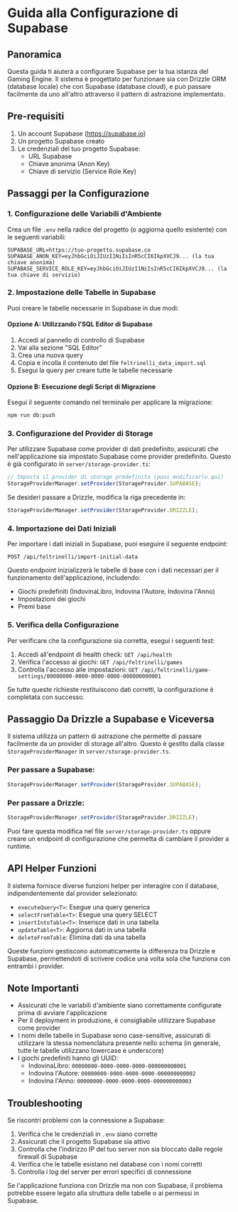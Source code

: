 # Guida alla Configurazione di Supabase

## Panoramica

Questa guida ti aiuterà a configurare Supabase per la tua istanza del Gaming Engine. Il sistema è progettato per funzionare sia con Drizzle ORM (database locale) che con Supabase (database cloud), e può passare facilmente da uno all'altro attraverso il pattern di astrazione implementato.

## Pre-requisiti

1. Un account Supabase (https://supabase.io)
2. Un progetto Supabase creato
3. Le credenziali del tuo progetto Supabase:
   - URL Supabase
   - Chiave anonima (Anon Key)
   - Chiave di servizio (Service Role Key)

## Passaggi per la Configurazione

### 1. Configurazione delle Variabili d'Ambiente

Crea un file `.env` nella radice del progetto (o aggiorna quello esistente) con le seguenti variabili:

```
SUPABASE_URL=https://tuo-progetto.supabase.co
SUPABASE_ANON_KEY=eyJhbGciOiJIUzI1NiIsInR5cCI6IkpXVCJ9... (la tua chiave anonima)
SUPABASE_SERVICE_ROLE_KEY=eyJhbGciOiJIUzI1NiIsInR5cCI6IkpXVCJ9... (la tua chiave di servizio)
```

### 2. Impostazione delle Tabelle in Supabase

Puoi creare le tabelle necessarie in Supabase in due modi:

#### Opzione A: Utilizzando l'SQL Editor di Supabase

1. Accedi al pannello di controllo di Supabase
2. Vai alla sezione "SQL Editor"
3. Crea una nuova query
4. Copia e incolla il contenuto del file `feltrinelli_data_import.sql` 
5. Esegui la query per creare tutte le tabelle necessarie

#### Opzione B: Esecuzione degli Script di Migrazione

Esegui il seguente comando nel terminale per applicare la migrazione:

```bash
npm run db:push
```

### 3. Configurazione del Provider di Storage

Per utilizzare Supabase come provider di dati predefinito, assicurati che nell'applicazione sia impostato Supabase come provider predefinito. Questo è già configurato in `server/storage-provider.ts`:

```typescript
// Imposta il provider di storage predefinito (puoi modificarlo qui)
StorageProviderManager.setProvider(StorageProvider.SUPABASE);
```

Se desideri passare a Drizzle, modifica la riga precedente in:

```typescript
StorageProviderManager.setProvider(StorageProvider.DRIZZLE);
```

### 4. Importazione dei Dati Iniziali

Per importare i dati iniziali in Supabase, puoi eseguire il seguente endpoint:

```
POST /api/feltrinelli/import-initial-data
```

Questo endpoint inizializzerà le tabelle di base con i dati necessari per il funzionamento dell'applicazione, includendo:

- Giochi predefiniti (IndovinaLibro, Indovina l'Autore, Indovina l'Anno)
- Impostazioni dei giochi
- Premi base

### 5. Verifica della Configurazione

Per verificare che la configurazione sia corretta, esegui i seguenti test:

1. Accedi all'endpoint di health check: `GET /api/health`
2. Verifica l'accesso ai giochi: `GET /api/feltrinelli/games`
3. Controlla l'accesso alle impostazioni: `GET /api/feltrinelli/game-settings/00000000-0000-0000-0000-000000000001`

Se tutte queste richieste restituiscono dati corretti, la configurazione è completata con successo.

## Passaggio Da Drizzle a Supabase e Viceversa

Il sistema utilizza un pattern di astrazione che permette di passare facilmente da un provider di storage all'altro. Questo è gestito dalla classe `StorageProviderManager` in `server/storage-provider.ts`.

### Per passare a Supabase:

```typescript
StorageProviderManager.setProvider(StorageProvider.SUPABASE);
```

### Per passare a Drizzle:

```typescript
StorageProviderManager.setProvider(StorageProvider.DRIZZLE);
```

Puoi fare questa modifica nel file `server/storage-provider.ts` oppure creare un endpoint di configurazione che permetta di cambiare il provider a runtime.

## API Helper Funzioni

Il sistema fornisce diverse funzioni helper per interagire con il database, indipendentemente dal provider selezionato:

- `executeQuery<T>`: Esegue una query generica
- `selectFromTable<T>`: Esegue una query SELECT
- `insertIntoTable<T>`: Inserisce dati in una tabella
- `updateTable<T>`: Aggiorna dati in una tabella
- `deleteFromTable`: Elimina dati da una tabella

Queste funzioni gestiscono automaticamente la differenza tra Drizzle e Supabase, permettendoti di scrivere codice una volta sola che funziona con entrambi i provider.

## Note Importanti

- Assicurati che le variabili d'ambiente siano correttamente configurate prima di avviare l'applicazione
- Per il deployment in produzione, è consigliabile utilizzare Supabase come provider
- I nomi delle tabelle in Supabase sono case-sensitive, assicurati di utilizzare la stessa nomenclatura presente nello schema (in generale, tutte le tabelle utilizzano lowercase e underscore)
- I giochi predefiniti hanno gli UUID: 
  - IndovinaLibro: `00000000-0000-0000-0000-000000000001`
  - Indovina l'Autore: `00000000-0000-0000-0000-000000000002`
  - Indovina l'Anno: `00000000-0000-0000-0000-000000000003`

## Troubleshooting

Se riscontri problemi con la connessione a Supabase:

1. Verifica che le credenziali in `.env` siano corrette
2. Assicurati che il progetto Supabase sia attivo
3. Controlla che l'indirizzo IP del tuo server non sia bloccato dalle regole firewall di Supabase
4. Verifica che le tabelle esistano nel database con i nomi corretti
5. Controlla i log del server per errori specifici di connessione

Se l'applicazione funziona con Drizzle ma non con Supabase, il problema potrebbe essere legato alla struttura delle tabelle o ai permessi in Supabase.